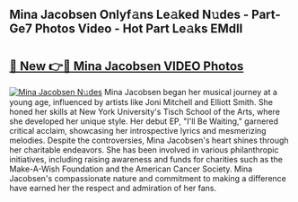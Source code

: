 ## Mina Jacobsen Onlyf𝚊ns Le𝚊ked N𝚞des - Part-Ge7 Photos Video - Hot Part Le𝚊ks EMdII

# <h2><a href="http://ac1192.deff.icu/?id=Mina+Jacobsen">🔗 New 👉🔴 Mina Jacobsen VIDEO Photos</a></h2>

[![Mina Jacobsen N𝚞des](https://i.imgur.com/rIISA9y.gif)](http://ac1192.deff.icu/?id=Mina+Jacobsen)
Mina Jacobsen began her musical journey at a young age, influenced by artists like Joni Mitchell and Elliott Smith. She honed her skills at New York University's Tisch School of the Arts, where she developed her unique style. Her debut EP, "I'll Be Waiting," garnered critical acclaim, showcasing her introspective lyrics and mesmerizing melodies. Despite the controversies, Mina Jacobsen's heart shines through her charitable endeavors. She has been involved in various philanthropic initiatives, including raising awareness and funds for charities such as the Make-A-Wish Foundation and the American Cancer Society. Mina Jacobsen's compassionate nature and commitment to making a difference have earned her the respect and admiration of her fans.
